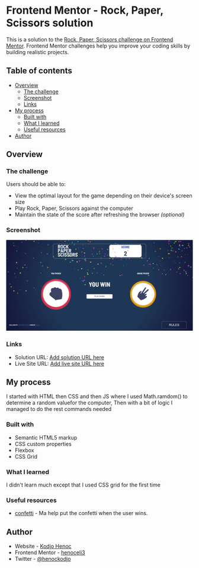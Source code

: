 # Frontend Mentor - Rock, Paper, Scissors solution

This is a solution to the [Rock, Paper, Scissors challenge on Frontend Mentor](https://www.frontendmentor.io/challenges/rock-paper-scissors-game-pTgwgvgH). Frontend Mentor challenges help you improve your coding skills by building realistic projects. 

## Table of contents

- [Overview](#overview)
  - [The challenge](#the-challenge)
  - [Screenshot](#screenshot)
  - [Links](#links)
- [My process](#my-process)
  - [Built with](#built-with)
  - [What I learned](#what-i-learned)
  - [Useful resources](#useful-resources)
- [Author](#author)

## Overview

### The challenge

Users should be able to:

- View the optimal layout for the game depending on their device's screen size
- Play Rock, Paper, Scissors against the computer
- Maintain the state of the score after refreshing the browser _(optional)_

### Screenshot

![](Screenshot/2.png)

### Links

- Solution URL: [Add solution URL here](https://your-solution-url.com)
- Live Site URL: [Add live site URL here](https://your-live-site-url.com)

## My process
I started with HTML then CSS and then JS where I used Math.ramdom() to determine
a random valuefor the computer, Then with a bit of logic I managed to do the rest
commands needed
### Built with

- Semantic HTML5 markup
- CSS custom properties
- Flexbox
- CSS Grid

### What I learned

I didn't learn much except that I used CSS grid for the first time

### Useful resources

- [confetti](https://github.com/catdad/canvas-confetti) - Ma help put the confetti when the user wins.

## Author

- Website - [Kodjo Henoc](https://github.com/henoceli3?tab=repositories)
- Frontend Mentor - [henoceli3](https://www.frontendmentor.io/profile/henoceli3)
- Twitter - [@henockodjo](https://www.twitter.com/henockodjo)
